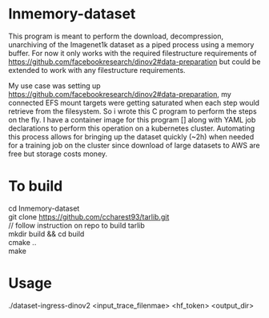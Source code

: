 # Inmemory-dataset

This program is meant to perform the download, decompression, unarchiving of the Imagenet1k dataset as a piped process using a memory buffer.
For now it only works with the required filestructure requirements of https://github.com/facebookresearch/dinov2#data-preparation but could be extended to work with any filestructure requirements.

My use case was setting up https://github.com/facebookresearch/dinov2#data-preparation, my connected EFS mount targets were getting saturated when each step would retrieve from the filesystem. So i wrote this C program to perform the steps on the fly.
I have a container image for this program [] along with YAML job declarations to perform this operation on a kubernetes cluster. Automating this process allows for bringing up the dataset quickly (~2h) when needed for a training job on the cluster since download of large datasets to AWS are free but storage costs money.

# To build
cd Inmemory-dataset \
git clone https://github.com/ccharest93/tarlib.git \
// follow instruction on repo to build tarlib \
mkdir build && cd build \
cmake .. \
make 

# Usage
./dataset-ingress-dinov2 <input_trace_filenmae> <processing case> <hf_token> <output_dir>
